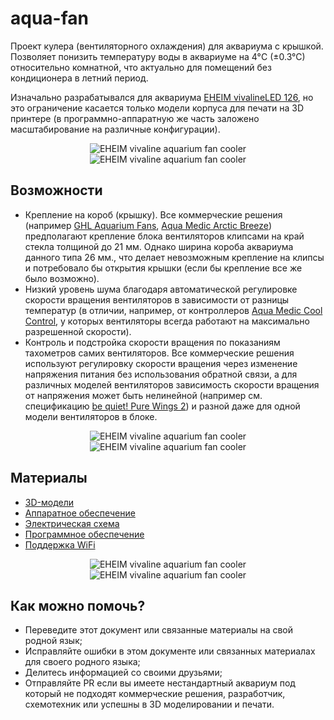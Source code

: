 # aqua-fan

Проект кулера (вентиляторного охлаждения) для аквариума с крышкой. Позволяет понизить температуру воды в аквариуме на 4°C (±0.3°C) относительно комнатной, что актуально для помещений без кондиционера в летний период.

Изначально разрабатывался для аквариума [EHEIM vivalineLED 126](https://eheim.com/en_GB/aquatics/aquariums/aquariums-fresh-water/vivalineled/vivalineled-126), но это ограничение касается только модели корпуса для печати на 3D принтере (в программно-аппаратную же часть заложено масштабирование на различные конфигурации).

<p align='center'>
<img src='https://user-images.githubusercontent.com/802583/176910915-12d54ec3-abb3-45e9-9a75-8bc50e7af132.jpg' alt='EHEIM vivaline aquarium fan cooler' title='Вентиляторный кулер для аквариума EHEIM vivaline 126'>
<img src='https://user-images.githubusercontent.com/802583/176910916-9e04b4f2-727f-4699-af2c-489124b665e2.jpg' alt='EHEIM vivaline aquarium fan cooler' title='Вентиляторный кулер для аквариума EHEIM vivaline 126'>
</p>

## Возможности

* Крепление на короб (крышку). Все коммерческие решения (например [GHL Aquarium Fans](https://www.aquariumcomputer.com/products/ghl-cooling-technology/aquarium-fans-propellerbreeze/), [Aqua Medic Arctic Breeze](https://www.aqua-medic.de/index.php?r=catalog/product&id=66&cid=34)) предполагают крепление блока вентиляторов клипсами на край стекла толщиной до 21 мм. Однако ширина короба аквариума данного типа 26 мм., что делает невозможным крепление на клипсы и потребовало бы открытия крышки (если бы крепление все же было возможно).
* Низкий уровень шума благодаря автоматической регулировке скорости вращения вентиляторов в зависимости от разницы температур (в отличии, например, от контроллеров [Aqua Medic Cool Control](https://www.aqua-medic.de/index.php?r=catalog/product&id=475&cid=34), у которых вентиляторы всегда работают на максимально разрешенной скорости).
* Контроль и подстройка скорости вращения по показаниям тахометров самих вентиляторов. Все коммерческие решения используют регулировку скорости вращения через изменение напряжения питания без использования обратной связи, а для различных моделей вентиляторов зависимость скорости вращения от напряжения может быть нелинейной (например см. спецификацию [be quiet! Pure Wings 2](https://www.bequiet.com/ru/casefans/505)) и разной даже для одной модели вентиляторов в блоке.

<p align='center'>
<img src='https://user-images.githubusercontent.com/802583/176910921-0149d1dd-c7f8-4fe7-a481-56580e42d055.jpg' alt='EHEIM vivaline aquarium fan cooler' title='EHEIM vivaline aquarium fan cooler'>
<img src='https://user-images.githubusercontent.com/802583/176910923-16f9297a-8f9c-4ea3-a6b2-05dd4e00aaa7.jpg' alt='EHEIM vivaline aquarium fan cooler' title='EHEIM vivaline aquarium fan cooler'>
</p>

## Материалы

* [3D-модели](3d-model.md)
* [Аппаратное обеспечение](hardware.md)
* [Электрическая схема](schema.md)
* [Программное обеспечение](software.md)
* [Поддержка WiFi](wifi.md)

<p align='center'>
<img src='https://user-images.githubusercontent.com/802583/176910924-86dc4556-deb0-4e95-aaa6-3afc42466d41.jpg' alt='EHEIM vivaline aquarium fan cooler'  title='Вентиляторный кулер для аквариума с крышкой'>
<img src='https://user-images.githubusercontent.com/802583/176910927-9f6b0f0d-b652-459e-a28e-c45b7cc96132.jpg' alt='EHEIM vivaline aquarium fan cooler'  title='Вентиляторный кулер для аквариума с крышкой'>
</p>

## Как можно помочь?

* Переведите этот документ или связанные материалы на свой родной язык;
* Исправляйте ошибки в этом документе или связанных материалах для своего родного языка;
* Делитесь информацией со своими друзьями;
* Отправляйте PR если вы имеете нестандартный аквариум под который не подходят коммерческие решения, разработчик, схемотехник или успешны в 3D моделировании и печати.
